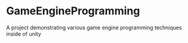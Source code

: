 # GameEngineProgramming
A project demonstrating various game engine programming techniques inside of unity
